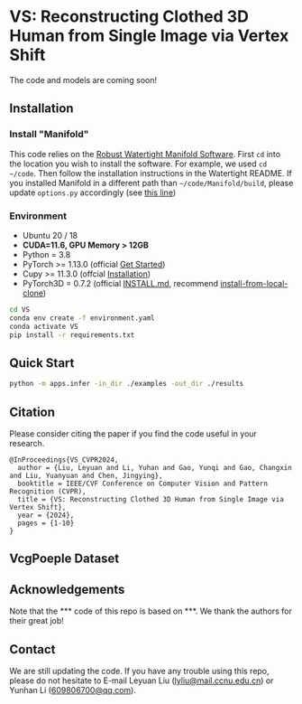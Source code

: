 # VS: Reconstructing Clothed 3D Human from Single Image via Vertex Shift

The code and models are coming soon!
## Installation
### Install "Manifold" 
This code relies on the [Robust Watertight Manifold Software](https://github.com/hjwdzh/Manifold). 
First ```cd``` into the location you wish to install the software. For example, we used ```cd ~/code```.
Then follow the installation instructions in the Watertight README.
If you installed Manifold in a different path than ```~/code/Manifold/build```, please update ```options.py``` accordingly (see [this line](https://github.com/starVisionTeam/VS/blob/b36e4c7bfa3a2b7b6a4a6463ad96c14e56fe0f83/Mr/util/util.py#L9))
### Environment
- Ubuntu 20 / 18
- **CUDA=11.6, GPU Memory > 12GB**
- Python = 3.8
- PyTorch >= 1.13.0 (official [Get Started](https://pytorch.org/get-started/locally/))
- Cupy >= 11.3.0 (offcial [Installation](https://docs.cupy.dev/en/stable/install.html#installing-cupy-from-pypi))
- PyTorch3D = 0.7.2 (official [INSTALL.md](https://github.com/facebookresearch/pytorch3d/blob/main/INSTALL.md), recommend [install-from-local-clone](https://github.com/facebookresearch/pytorch3d/blob/main/INSTALL.md#2-install-from-a-local-clone))

```bash
cd VS
conda env create -f environment.yaml
conda activate VS
pip install -r requirements.txt
```
## Quick Start

```bash
python -m apps.infer -in_dir ./examples -out_dir ./results
```
## Citation
Please consider citing the paper if you find the code useful in your research.
```
@InProceedings{VS_CVPR2024,
  author = {Liu, Leyuan and Li, Yuhan and Gao, Yunqi and Gao, Changxin and Liu, Yuanyuan and Chen, Jingying},
  booktitle = IEEE/CVF Conference on Computer Vision and Pattern Recognition (CVPR), 
  title = {VS: Reconstructing Clothed 3D Human from Single Image via Vertex Shift}, 
  year = {2024},
  pages = {1-10}
}
```
## VcgPoeple Dataset

## Acknowledgements
Note that the *** code of this repo is based on ***. We thank the authors for their great job!

## Contact
We are still updating the code. If you have any trouble using this repo, please do not hesitate to E-mail Leyuan Liu (lyliu@mail.ccnu.edu.cn) or Yunhan Li (609806700@qq.com).
